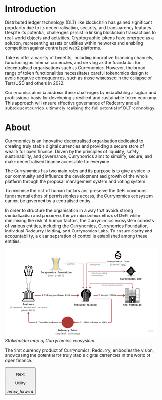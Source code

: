 # Introduction
Distributed ledger technology (DLT) like blockchain has gained significant popularity due to its decentralisation, security, and transparency features. Despite its potential, challenges persist in linking blockchain transactions to real-world objects and activities. Cryptographic tokens have emerged as a solution, representing assets or utilities within networks and enabling competition against centralised web2 platforms.

Tokens offer a variety of benefits, including innovative financing channels, functioning as internal currencies, and serving as the foundation for decentralised organisations such as Currynomics. However, the broad range of token functionalities necessitates careful tokenomics design to avoid negative consequences, such as those witnessed in the collapse of TerraUSD and others in 2022.

Currynomics aims to address these challenges by establishing a logical and professional basis for developing a resilient and sustainable token economy. This approach will ensure effective governance of Redcurry and all subsequent curries, ultimately realising the full potential of DLT technology.

# About
Currynomics is an innovative decentralised organisation dedicated to creating truly stable digital currencies and providing a secure store of wealth for open finance. Driven by the principles of liquidity, safety, sustainability, and governance, Currynomics aims to simplify, secure, and make decentralised finance accessible for everyone.
 
The Currynomics has two main roles and its purpose is to give a voice to our community and influence the development and growth of the whole platform through the proposal management system and voting system.

To minimise the risk of human factors and preserve the DeFi commons’ fundamental ethos of permissionless access, the Currynomics ecosystem cannot be governed by a centralised entity.

In order to structure the organisation in a way that avoids strong centralization and preserves the permissionless ethos of DeFi while minimising the risk of human factors, the Currynomics ecosystem consists of various entities, including the Currynomics, Currynomics Foundation, individual Redcurry Holding, and Currynomics Labs. To ensure clarity and accountability, a clear separation of control is established among these entities.

![image](../../media/img/how.png)
*Stakeholder map of Currynomics ecosystem.*

The first currency product of Currynomics, Redcurry, embodies the vision, showcasing the potential for truly stable digital currencies in the world of open finance.

<a href="/#/asset/dao/utility">
    <button class="nextButton" >
        <div class="copy">
            <p class="title">Next</p>
            <p class="value">Utility</p>
        </div>
        <div class="icon"><i class="material-icons">arrow_forward</i></div>
    </button>
</a>


<!-- [Next: Currynomics Economics](/asset/dao/economics.md) -->
